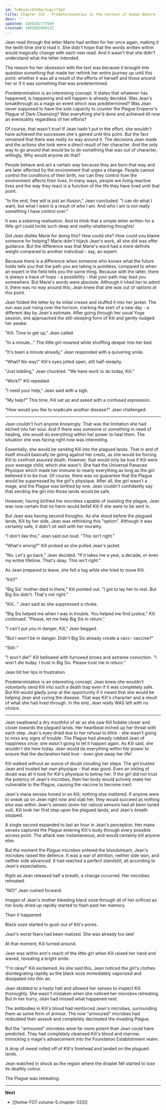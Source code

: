 ```yaml
---
id: fw9bz4xr6fm9qr3ugcl73p7
title: Chapter 332 - Predetermination in the Context of Human Nature
desc: ''
updated: 1688382777660
created: 1685802660125
---
```


Jean read through the letter Marie had written for her once again, making it the tenth time she'd read it. She didn't hope that the words written within would magically change with each new read. And it wasn't that she didn't understand what the letter intended.

The reason for her obsession with the text was because it brought into question something that made her rethink her entire journey up until this point: whether it was all a result of the efforts of herself and those around her or if it was something that was predetermined.

Predetermination is an interesting concept. It states that whatever has happened, is happening and will happen is already decided. Was Jean's breakthrough as a mage an event which was predetermined? Was Jean never supposed to have the sole capacity to counter the Plague Emperor's Plague of Dark Cleansing? Was everything she'd done and achieved till now an eventuality regardless of her efforts?

Of course, that wasn't true! If Jean hadn't put in the effort, she wouldn't have achieved the successes she's gained until this point. But the fact remained that there was really no way around it. The decisions Jean made and the actions she took were a direct result of her character. And the only way to go around that would be to do something that was out of character, willingly. Why would anyone do that?

People behave and act a certain way because they are born that way and are later affected by the environment that urges a change. People cannot control the conditions of their birth, nor can they control how the environment affects their lives. In many ways, people are living reactive lives and the way they react is a function of the life they have lived until that point.

"In the end, free will is just an illusion," Jean concluded. "I can do what I want, but what I want is a result of who I am. And who I am is not really something I have control over."

It was a sobering realisation. And to think that a simple letter written for a little girl could incite such deep and reality-shattering thoughts!

Did Jean dislike Marie for doing this? How could she? How could you blame someone for helping? Marie didn't hijack Jean's work, all she did was offer guidance. But the difference was that Marie's word had a more definite weight compared to another individual - say, an expert.

Because there is a difference when someone who knows what the future holds tells you that the path you are taking is pointless, compared to when an expert in the field tells you the same thing. Because with the latter, there is always a trace of hope - a possibility - that your path may lead you somewhere. But Marie's words were absolute. Although it irked her to admit it, there was no way around this; Jean knew that she was out of options at this point.

Jean folded the letter by its initial crease and stuffed it into her jacket. The sun was just rising over the horizon, marking the start of a new day - a different day by Jean's estimate. After going through her usual Yoga session, she approached the still-sleeping form of Kili and gently nudged her awake.

"Kili. Time to get up," Jean called.

"In a minute..." The little girl moaned while shuffling deeper into her bed.

"It's been a minute already," Jean responded with a quivering smile.

"What? No way!" Kili's eyes jolted open, still half-sleepily.

"Just kidding," Jean chuckled. "We have work to do today, Kili."

"Work?" Kili repeated.

"I need your help," Jean said with a sigh.

"My help?" This time, Kili sat up and asked with a confused expression.

"How would you like to eradicate another disease?" Jean challenged.

____

Jean couldn't hurt anyone knowingly. That was the limitation she had etched into her soul. And if there was someone or something in need of healing, she would do everything within her power to heal them. The situation she was facing right now was interesting.

Essentially, she would be sending Kili into the plagued lands. That in and of itself should basically be going against her credo, as she would be forcing Kili to confront assured death. However, that would only be true if Kili were your average child, which she wasn't. She had the Universal Panacea Physique which made her immune to nearly everything as long as the girl believed it to be true. Of course, there was no guarantee that the Plague would be suppressed by the girl's physique. After all, the girl wasn't a mage, and the Plague was birthed by one. Jean couldn't confidently say that sending the girl into those lands would be safe.

However, having birthed the microbes capable of resisting the plague, Jean was now certain that no harm would befall Kili if she were to be sent in.

But Jean was having second thoughts. As she stood before the plagued lands, Kili by her side, Jean was rethinking this "option". Although it was certainly safe, it didn't sit well with her morality.

"I don't like this," Jean said out loud. "This isn't right."

"What's wrong?" Kili probed as she pulled Jean's jacket.

"No. Let's go back," Jean decided. "If it takes me a year, a decade, or even my entire lifetime. That's okay. This isn't right."

As Jean prepared to leave, she felt a tug while she tried to move Kili.

"Kili?"

"Big Sis' mother died in there," Kili pointed out. "I got to lay her to rest. But Big Sis didn't. That's not right."

"Kili..." Jean said as she suppressed a choke.

"Big Sis helped me when I was in trouble. You helped me find justice," Kili continued. "Please, let me help Big Sis in return."

"I can't put you in danger, Kili," Jean begged.

"But I won't be in danger. Didn't Big Sis already create a vacc- vaccine?"

"Still-"

"I won't die!" Kili bellowed with furrowed brows and extreme conviction. "I won't die today. I trust in Big Sis. Please trust me in return."

Jean bit her lips in frustration.

Predetermination is an interesting concept. Jean knew she wouldn't voluntarily send Kili into such a death trap even if it was completely safe. But Kili would gladly jump at the opportunity if it meant that she would be helping Jean and curing the disease. That was Kili's character and a result of what she had lived through. In the end, Jean really WAS left with no choice.

____

Jean swallowed a dry mouthful of air as she saw Kili hobble closer and closer towards the plagued lands. Her heartbeat inched up her throat with each step. Jean's eyes dried due to her refusal to blink - she wasn't going to miss any signs of trouble. The Plague had already robbed Jean of happiness once; she wasn't going to let it happen again. As Kili said, she wouldn't die here today. Jean would do everything within her power to ensure that the declaration held true - even give away her life!

Kili walked without an ounce of doubt clouding her steps. The girl trusted Jean and trusted her own physique - that was good. Even an inkling of doubt was all it took for Kili's physique to betray her. If the girl did not trust the potency of Jean's microbes, then her body would actively make her vulnerable to the Plague, causing the vaccine to become inert.

Jean's mana senses honed in on Kili; nothing else mattered. If anyone were to sneak up on Jean right now and stab her, they would succeed as nothing else was within Jean's senses (even her natural sensors had all been tuned out). Kili took her first step upon the plagued lands, and Jean's breath stopped.

A single second expanded to last an hour in Jean's perception. Her mana senses captured the Plague entering Kili's body through every possible access point. The attack was instantaneous, and would certainly kill anyone else.

But the moment the Plague microbes entered the bloodstream, Jean's microbes raised the defence. It was a war of attrition, neither side won, and neither side advanced. It had reached a perfect standstill, all according to Jean's expectations.

Right as Jean released half a breath, a change occurred. Her microbes retreated.

"NO!" Jean rushed forward.

Images of Jean's mother bleeding black ooze through all of her orifices as her body dried up rapidly started to flash past her memory.

Then it happened.

Black ooze started to gush out of Kili's pores.

Jean's worst fears had been realized. She was already too late!

At that moment, Kili turned around.

Jean was within arm's reach of the little girl when Kili raised her hand and waved, revealing a bright smile.

"I'm okay!" Kili exclaimed. As she said this, Jean noticed the girl's clothes disintegrating rapidly as the black ooze immediately vaporized and dissipated into thin air.

Jean skidded to a hasty halt and allowed her senses to inspect Kili thoroughly. She wasn't mistaken when she noticed her microbes retreating. But in her hurry, Jean had missed what happened next.

The antibodies in Kili's blood had reinforced Jean's microbes, surrounding them as some form of armour. The now "armoured" microbes had redoubled their assault and completely decimated the invading Plague.

But the "armoured" microbes were far more potent than Jean could have predicted. They had completely cleansed Kili's blood and marrow, mimicking a mage's advancement into the Foundation Establishment realm.

A drop of sweat rolled off of Kili's forehead and landed on the plagued lands.

Jean watched in shock as the region where the droplet fell started to lose its deathly colour.

The Plague was retreating.

____

**Next**
* [[home-TGT.volume-5.chapter-333]]